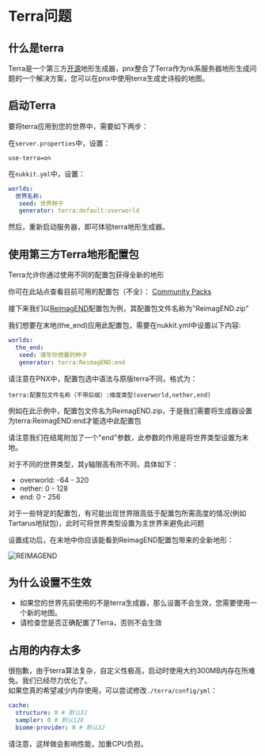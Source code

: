 # Terra问题  

## 什么是terra  

Terra是一个第三方[开源](https://github.com/PolyhedralDev/Terra)地形生成器，pnx整合了Terra作为nk系服务器地形生成问题的一个解决方案，您可以在pnx中使用terra生成史诗般的地图。  


## 启动Terra  

要将terra应用到您的世界中，需要如下两步：  

在`server.properties`中，设置：
```properties
use-terra=on
```

在`nukkit.yml`中，设置：  
```yaml
worlds:
  世界名称:
   seed: 世界种子
   generator: terra:default:overworld
```

然后，重新启动服务器，即可体验terra地形生成器。

## 使用第三方Terra地形配置包

Terra允许你通过使用不同的配置包获得全新的地形

你可在此站点查看目前可用的配置包（不全）： [Community Packs](https://terra.polydev.org/config/community-packs.html)

接下来我们以[ReimagEND](https://github.com/justaureus/ReimagEND)配置包为例，其配置包文件名称为"ReimagEND.zip"

我们想要在末地(the_end)应用此配置包，需要在nukkit.yml中设置以下内容:
```yaml
worlds:
  the_end:
   seed: 填写你想要的种子
   generator: terra:ReimagEND:end
```

请注意在PNX中，配置包选中语法与原版terra不同，格式为：

`terra:配置包文件名称（不带后缀）:维度类型(overworld,nether,end)`

例如在此示例中，配置包文件名为ReimagEND.zip，于是我们需要将生成器设置为terra:ReimagEND:end才能选中此配置包

请注意我们在结尾附加了一个"end"参数，此参数的作用是将世界类型设置为末地。

对于不同的世界类型，其y轴限高有所不同，具体如下：

- overworld: -64 - 320
- nether: 0 - 128
- end: 0 - 256

对于一些特定的配置包，有可能出现世界限高低于配置包所需高度的情况(例如Tartarus地狱包)，此时可将世界类型设置为主世界来避免此问题

设置成功后，在末地中你应该能看到ReimagEND配置包带来的全新地形：

![REIMAGEND](%relativePrefix%image/common/terra_faq/ReimagEND-tiny.png)

## 为什么设置不生效  

- 如果您的世界先前使用的不是terra生成器，那么设置不会生效，您需要使用一个新的地图。  
- 请检查您是否正确配置了Terra，否则不会生效

## 占用的内存太多  

很抱歉，由于terra算法复杂，自定义性极高，启动时使用大约300MB内存在所难免。我们已经尽力优化了。  
如果您真的希望减少内存使用，可以尝试修改`./terra/config/yml`：
```yaml
cache:
  structure: 0 # 默认32
  sampler: 0 # 默认128
  biome-provider: 0 # 默认32
```
请注意，这样做会影响性能，加重CPU负担。  